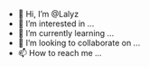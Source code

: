 - 👋 Hi, I’m @Lalyz
- 👀 I’m interested in ...
- 🌱 I’m currently learning ...
- 💞️ I’m looking to collaborate on ...
- 📫 How to reach me ...

<!---
Lalyz/Lalyz is a ✨ special ✨ repository because its `README.md` (this file) appears on your GitHub profile.
You can click the Preview link to take a look at your changes.
--->
